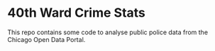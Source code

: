 # 40th Ward Crime Stats

This repo contains some code to analyse public police data from the Chicago Open Data Portal. 
